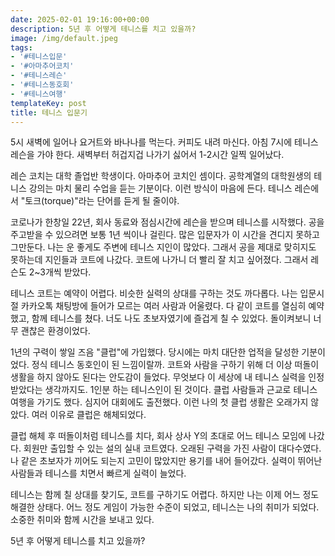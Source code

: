 ```yaml
---
date: 2025-02-01 19:16:00+00:00
description: 5년 후 어떻게 테니스를 치고 있을까?
image: /img/default.jpeg
tags:
- '#테니스입문'
- '#아마추어코치'
- '#테니스레슨'
- '#테니스동호회'
- '#테니스여행'
templateKey: post
title: 테니스 입문기
---
```


5시 새벽에 일어나 요거트와 바나나를 먹는다. 커피도 내려 마신다. 아침 7시에 테니스 레슨을 가야 한다. 새벽부터 허겁지겁 나가기 싫어서 1-2시간 일찍 일어났다.

레슨 코치는 대학 졸업반 학생이다. 아마추어 코치인 셈이다. 공학계열의 대학원생의 테니스 강의는 마치 물리 수업을 듣는 기분이다. 이런 방식이 마음에 든다. 테니스 레슨에서 "토크(torque)"라는 단어를 듣게 될 줄이야.

코로나가 한창일 22년, 회사 동료와 점심시간에 레슨을 받으며 테니스를 시작했다. 공을 주고받을 수 있으려면 보통 1년 씩이나 걸린다. 많은 입문자가 이 시간을 견디지 못하고 그만둔다. 나는 운 좋게도 주변에 테니스 지인이 많았다. 그래서 공을 제대로 맞히지도 못하는데 지인들과 코트에 나갔다. 코트에 나가니 더 빨리 잘 치고 싶어졌다. 그래서 레슨도 2~3개씩 받았다. 

테니스 코트는 예약이 어렵다. 비슷한 실력의 상대를 구하는 것도 까다롭다. 나는 입문시절 카카오톡 채팅방에 들어가 모르는 여러 사람과 어울렸다. 다 같이 코트를 열심히 예약했고, 함께 테니스를 쳤다. 너도 나도 초보자였기에 즐겁게 칠 수 있었다. 돌이켜보니 너무 괜찮은 환경이었다.

1년의 구력이 쌓일 즈음 "클럽"에 가입했다. 당시에는 마치 대단한 업적을 달성한 기분이었다. 정식 테니스 동호인이 된 느낌이랄까. 코트와 사람을 구하기 위해 더 이상 떠돌이 생활을 하지 않아도 된다는 안도감이 들었다. 무엇보다 이 세상에 내 테니스 실력을 인정받았다는 생각까지도. 1인분 하는 테니스인이 된 것이다. 클럽 사람들과 근교로 테니스 여행을 가기도 했다. 심지어 대회에도 출전했다. 이런 나의 첫 클럽 생활은 오래가지 않았다. 여러 이유로 클럽은 해체되었다.

클럽 해체 후 떠돌이처럼 테니스를 치다, 회사 상사 Y의 초대로 어느 테니스 모임에 나갔다. 회원만 출입할 수 있는 설의 실내 코트였다. 오래된 구력을 가진 사람이 대다수였다. 나 같은 초보자가 끼어도 되는지 고민이 많았지만 용기를 내어 들어갔다. 실력이 뛰어난 사람들과 테니스를 치면서 빠르게 실력이 늘었다.

테니스는 함께 칠 상대를 찾기도, 코트를 구하기도 어렵다. 하지만 나는 이제 어느 정도 해결한 상태다. 어느 정도 게임이 가능한 수준이 되었고, 테니스는 나의 취미가 되었다. 소중한 취미와 함께 시간을 보내고 있다. 

5년 후 어떻게 테니스를 치고 있을까?